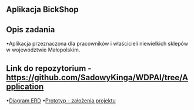 Aplikacja BickShop
----------------------------------

Opis zadania
--------------------------
•Aplikacja przeznaczona dla pracowników i właścicieli niewielkich sklepów w województwie Małopolskim.
  
Link do repozytorium - https://github.com/SadowyKinga/WDPAI/tree/Application
---------------------
•[Diagram ERD]()
•[Prototyp - założenia projektu](https://github.com/SadowyKinga/WDPAI/tree/Application/Prototyp%20-%20za%C5%82o%C5%BCenia%20projektu)
